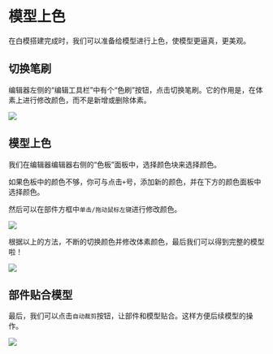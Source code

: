# 模型上色

在白模搭建完成时，我们可以准备给模型进行上色，使模型更逼真，更美观。

## 切换笔刷

编辑器左侧的“编辑工具栏”中有个“色刷”按钮，点击切换笔刷。它的作用是，在体素上进行修改颜色，而不是新增或删除体素。

![](/QQ20241112-224123.png)

## 模型上色

我们在编辑器编辑器右侧的“色板”面板中，选择颜色块来选择颜色。

如果色板中的颜色不够，你可与点击`+`号，添加新的颜色，并在下方的颜色面板中选择颜色。

然后可以在部件方框中`单击/拖动鼠标左键`进行修改颜色。

![](/QQ20241112-224422.png)

根据以上的方法，不断的切换颜色并修改体素颜色，最后我们可以得到完整的模型啦！

![](/QQ20241112-224527.png)


## 部件贴合模型

最后，我们可以点击`自动裁剪`按钮，让部件和模型贴合。这样方便后续模型的操作。

![](/QQ20241112-225821.png)

